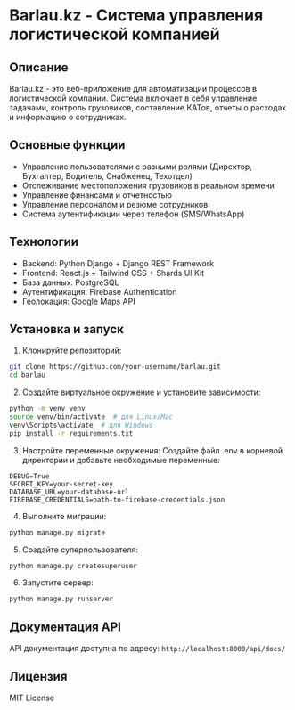 # Barlau.kz - Система управления логистической компанией

## Описание
Barlau.kz - это веб-приложение для автоматизации процессов в логистической компании. Система включает в себя управление задачами, контроль грузовиков, составление КАТов, отчеты о расходах и информацию о сотрудниках.

## Основные функции
- Управление пользователями с разными ролями (Директор, Бухгалтер, Водитель, Снабженец, Техотдел)
- Отслеживание местоположения грузовиков в реальном времени
- Управление финансами и отчетностью
- Управление персоналом и резюме сотрудников
- Система аутентификации через телефон (SMS/WhatsApp)

## Технологии
- Backend: Python Django + Django REST Framework
- Frontend: React.js + Tailwind CSS + Shards UI Kit
- База данных: PostgreSQL
- Аутентификация: Firebase Authentication
- Геолокация: Google Maps API

## Установка и запуск

1. Клонируйте репозиторий:
```bash
git clone https://github.com/your-username/barlau.git
cd barlau
```

2. Создайте виртуальное окружение и установите зависимости:
```bash
python -m venv venv
source venv/bin/activate  # для Linux/Mac
venv\Scripts\activate  # для Windows
pip install -r requirements.txt
```

3. Настройте переменные окружения:
Создайте файл .env в корневой директории и добавьте необходимые переменные:
```
DEBUG=True
SECRET_KEY=your-secret-key
DATABASE_URL=your-database-url
FIREBASE_CREDENTIALS=path-to-firebase-credentials.json
```

4. Выполните миграции:
```bash
python manage.py migrate
```

5. Создайте суперпользователя:
```bash
python manage.py createsuperuser
```

6. Запустите сервер:
```bash
python manage.py runserver
```

## Документация API
API документация доступна по адресу: `http://localhost:8000/api/docs/`

## Лицензия
MIT License 